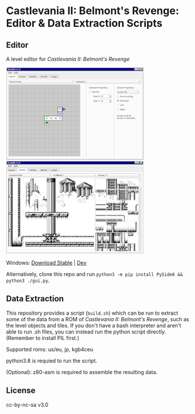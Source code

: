 # Castlevania II: Belmont's Revenge: Editor & Data Extraction Scripts

## Editor

A level editor for *Castlevania II: Belmont's Revenge*

![Screenshot 0](./etc/screenshot-0.png) ![Screenshot 1](./etc/screenshot-1.png)

Windows: [Download Stable](https://github.com/nstbayless/cv2br-editor/releases) | [Dev](https://github.com/nstbayless/cv2br-editor/actions/workflows/build.yml)

Alternatively, clone this repo and run `python3 -m pip install PySide6 && python3 ./gui.py`.

## Data Extraction

This repository provides a script (`build.sh`) which can be run to extract some of the data from a ROM of *Castlevania II: Belmont's Revenge*, such as the level objects and tiles. If you don't have a bash interpreter and aren't able to run .sh files, you can instead run the python script directly. (Remember to install PIL first.)

Supported roms: us/eu, jp, kgb4ceu

python3.8 is requied to run the script.

(Optional): z80-asm is required to assemble the resulting data.

## License

cc-by-nc-sa v3.0